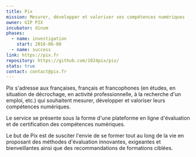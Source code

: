```yaml
---
title: Pix
mission: Mesurer, développer et valoriser ses compétences numériques
owner: GIP PIX
incubator: dinum
phases:
  - name: investigation
    start: 2016-06-08
  - name: success
link: https://pix.fr
repository: https://github.com/1024pix/pix/
stats: true
contact: contact@pix.fr
---
```


Pix s'adresse aux françaises, français et francophones (en études, en situation de décrochage, en activité professionnelle, à la recherche d'un emploi, etc.) qui souhaitent mesurer, développer et valoriser leurs compétences numériques.

Le service se présente sous la forme d'une plateforme en ligne d'évaluation et de certification des compétences numériques.

Le but de Pix est de susciter l'envie de se former tout au long de la vie en proposant des méthodes d'évaluation innovantes, exigeantes et bienveillantes ainsi que des recommandations de formations ciblées.
